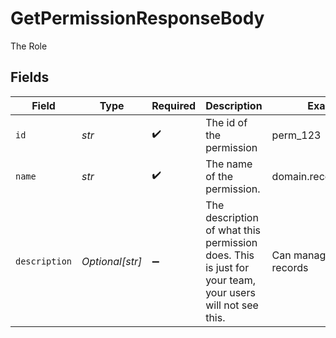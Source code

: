 # GetPermissionResponseBody

The Role


## Fields

| Field                                                                                                   | Type                                                                                                    | Required                                                                                                | Description                                                                                             | Example                                                                                                 |
| ------------------------------------------------------------------------------------------------------- | ------------------------------------------------------------------------------------------------------- | ------------------------------------------------------------------------------------------------------- | ------------------------------------------------------------------------------------------------------- | ------------------------------------------------------------------------------------------------------- |
| `id`                                                                                                    | *str*                                                                                                   | :heavy_check_mark:                                                                                      | The id of the permission                                                                                | perm_123                                                                                                |
| `name`                                                                                                  | *str*                                                                                                   | :heavy_check_mark:                                                                                      | The name of the permission.                                                                             | domain.record.manager                                                                                   |
| `description`                                                                                           | *Optional[str]*                                                                                         | :heavy_minus_sign:                                                                                      | The description of what this permission does. This is just for your team, your users will not see this. | Can manage dns records                                                                                  |